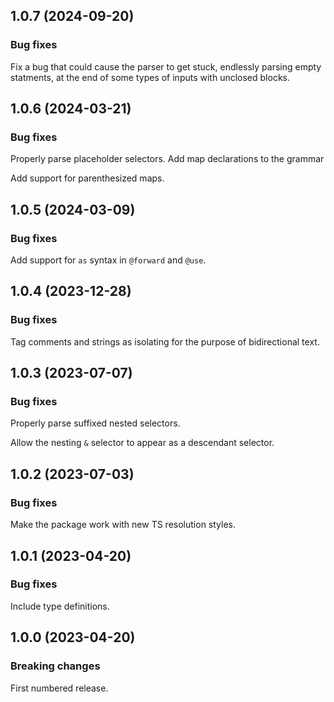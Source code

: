 ## 1.0.7 (2024-09-20)

### Bug fixes

Fix a bug that could cause the parser to get stuck, endlessly parsing empty statments, at the end of some types of inputs with unclosed blocks.

## 1.0.6 (2024-03-21)

### Bug fixes

Properly parse placeholder selectors. Add map declarations to the grammar

Add support for parenthesized maps.

## 1.0.5 (2024-03-09)

### Bug fixes

Add support for `as` syntax in `@forward` and `@use`.

## 1.0.4 (2023-12-28)

### Bug fixes

Tag comments and strings as isolating for the purpose of bidirectional text.

## 1.0.3 (2023-07-07)

### Bug fixes

Properly parse suffixed nested selectors.

Allow the nesting `&` selector to appear as a descendant selector.

## 1.0.2 (2023-07-03)

### Bug fixes

Make the package work with new TS resolution styles.

## 1.0.1 (2023-04-20)

### Bug fixes

Include type definitions.

## 1.0.0 (2023-04-20)

### Breaking changes

First numbered release.
